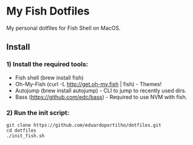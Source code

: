 # My Fish Dotfiles

My personal dotfiles for Fish Shell on MacOS.

## Install

###  1) Install the required tools:
- Fish shell (brew install fish)
- Oh-My-Fish (curl -L http://get.oh-my.fish | fish) - Themes!
- Autojump (brew install autojump) - CLI to jump to recently used dirs.
- Bass (https://github.com/edc/bass) - Required to use NVM with fish.

###  2) Run the init script:
```
git clone https://github.com/eduardoportilho/dotfiles.git
cd dotfiles
./init_fish.sh
```